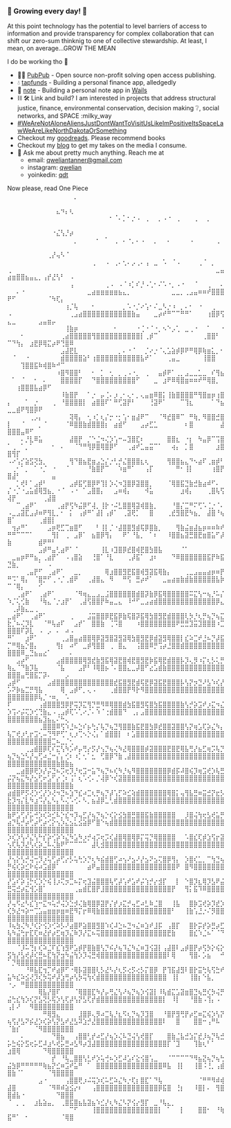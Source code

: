 ### :seedling: Growing every day! :seedling:

At this point technology has the potential to level barriers of access to information and provide transparency for complex collaboration that can shift our zero-sum thinknig to one of collective stewardship. At least, I mean, on average...GROW THE MEAN

I do be working tho :eyes:

- 🙆🏿 [PubPub](https://www.pubpub.org/) - Open source non-profit solving open access publishing.
- :droplet: [tapfunds](https://github.com/tapfunds) - Building a personal finance app, alledgedly
- 📜 [note](https://github.com/qweliant/note) - Building a personal note app in [Wails](https://wails.io/)
- ⛓ 🛠 Link and build? I am interested in projects that address structural justice, finance, environmental conservation, decision making :grey_question:, social networks, and SPACE :milky_way
-   [#WeAreNotAloneAliensJustDontWantToVisitUsLikeImPositiveItsSpaceLawWeAreLikeNorthDakotaOrSomething]()
-  Checkout my [goodreads](https://www.goodreads.com/review/list/96621682-qwelian-tanner?shelf=currently-reading). Please recommend books 
-  Checkout my [blog](https://www.qwelian.com) to get my takes on the media I consume. 
- 💬 Ask me about pretty much anything. Reach me at
  -   email: <qweliantanner@gmail.com>
  -   instagram: [qwelian](https://www.instagram.com/qwelian/)
  -   yoinkedin: [qdt](https://www.linkedin.com/in/qdt/)



Now please, read One Piece
⠀⠀⠀⠀⠀⠀⠀⠀⠀⠀⠀⠀⠀⠀⠀⡀⠀⠀⠀⠀⠀⠀⠀⠀⠀⠀⠀⠀⠀⠀⠀⠀⠀⠀⠀⠀⠀⠀⠀⠀⠀⠀⠀⠀⠀⠀⠀⠀⠀⠀⠀⠀⠀⠀⠀⠀⠀⠀⠀⠀⠀⠀⠀⠀⠀⠀⠀⠀⠀⠀⠀⠀⠀⠀⠀⠀⠀⠀⠀⠀⠀⠀⠀⠀⠀⠀⠀⠀⠀⠀⠀⠀⠀⠀⠀⠀⠀⠀⠀⠀⠀⠀⠀⠀⠀⠀⠀⠀⠀⣄⠲⡄⢆
⠀⠀⠀⠀⠀⠀⠀⠀⠀⠀⠀⠀⠀⠀⠀⠀⠀⠀⠀⠀⠀⠀⠀⠂⠈⠄⡁⠂⡐⠠⠀⢀⠀⠀⡀⠠⠐⠀⢀⠀⠀⠀⢀⠀⠀⡀⠀⠀⠀⠀⠀⠀⠀⠀⠀⠀⠀⠀⠀⠀⠀⠀⠀⠀⠀⠀⠀⠀⠀⠀⠀⠀⠀⠀⠀⠀⠀⠀⠀⠀⠀⠀⠀⠀⠀⠀⠀⠀⠀⠀⠀⠀⠀⠀⠀⠀⠀⠀⠀⠀⠀⠀⠀⠀⠀⠀⠀⠀⠐⣌⢣⡘⡴
⠀⠀⠀⠀⠀⠀⠀⠀⠀⠀⠀⠀⠀⠀⠀⡀⠀⠀⠀⠀⠂⠀⠁⠀⢀⠀⠄⠐⡀⠄⠠⠀⠀⡀⠀⠀⠄⠀⠀⠀⠀⠠⠀⠀⠀⠀⠀⢀⠀⠀⠀⠀⠀⠀⠀⠀⠀⠀⠀⠀⠀⠀⠀⠀⠀⠀⠀⠀⠀⠀⠀⠀⠀⠀⠀⠀⠀⠀⠀⠀⠀⠀⠀⠀⠀⠀⠀⠀⠀⠀⠀⠀⠀⠀⠀⠀⠀⠀⠀⠀⠀⠀⠀⠀⠀⠀⠀⢀⡜⢤⠣⠈⠀
⠀⠀⠀⠀⠀⠀⠀⠀⠀⠀⠀⠀⠀⠀⠀⠀⠀⠀⠀⢀⠀⠀⠠⠀⢀⠄⢂⠄⡠⢀⠄⢠⠀⣀⠀⠡⠀⠈⠠⠀⠀⠀⠀⢀⠈⠀⡀⠀⠀⢀⠀⠀⠀⠀⠀⠀⠀⠀⠀⠀⠀⠀⠀⠀⠀⠀⠀⠀⠀⠀⠀⠀⠀⠀⠀⠀⠀⠀⠀⠀⠀⠀⠀⠀⠀⠀⠀⠀⠀⠀⠀⠀⠀⠀⠀⠀⣀⣤⣴⣶⣿⣿⣦⣤⣄⡀⢠⡞⣜⢣⠃⠀⠠
⠀⠀⠀⠀⠀⠀⠀⠀⠀⠀⠀⠀⠀⠀⢠⠀⠀⠀⠀⠀⠀⠀⢀⠠⠀⠠⠈⠰⡁⠎⡘⠠⢁⠂⠌⠡⠐⡀⠠⠐⠀⠀⠈⠀⠀⢀⠀⠀⠄⠀⠀⠄⠐⠀⠀⠀⠀⠀⠀⠀⠀⠀⠀⠀⠀⠀⠀⣀⣴⣶⣶⣶⣶⣶⣦⣄⡀⠀⠀⠀⠀⠀⠀⠀⠀⠀⣀⣀⡀⢀⣠⣤⠶⠶⠞⣿⣿⣿⠟⠋⠀⠀⠀⠀⠀⠀⠀⠈⠳⢏⡄⠀⠀
⠀⠀⠀⠀⠀⠀⠀⠀⠀⠀⠀⠀⠀⢰⡈⢧⠀⠀⠀⠂⠀⠀⠀⠀⠀⠀⡀⠡⠐⡈⠔⢡⠂⠌⣀⠣⡐⠰⠀⡀⠄⠂⠀⠐⠀⠀⢀⠀⠀⠠⠀⠀⠀⠀⠀⠀⠀⠀⠀⠀⠀⠀⠀⢀⣠⣴⣿⣿⣿⣿⣿⣿⣿⣿⣿⣿⣿⣷⣤⠀⠀⠀⣀⡴⠞⠛⠉⠉⠛⠛⠁⠀⠀⠀⢰⣿⡿⢫⣄⣀⠀⠀⠀⠀⠀⣠⣤⣶⡤⠀⠀⠀⠀
⠀⠀⠀⠀⠀⠀⠀⠀⠀⠀⠀⠀⠀⢸⣷⡶⠀⠀⠀⠀⠀⠀⠀⠀⠂⠀⠀⠀⠀⠐⢈⠐⠈⠐⡀⠢⠑⡠⢁⠀⣀⢀⠐⠀⠀⠁⠀⠀⠐⠀⠀⠀⠂⠀⠀⠀⠀⠀⠀⠀⠀⢀⣴⣿⣿⣿⣿⣿⢻⣿⣿⣿⣿⣿⣿⣿⣿⣿⣿⡇⢀⡾⠉⠀⠀⠀⠀⠀⠀⠀⠀⠀⠀⢀⣿⣿⠃⠀⠉⠙⢳⡄⠀⣰⣟⡿⢿⣍⡴⠟⢙⣿⠿
⠀⠀⠀⠀⠀⠀⠀⠀⠀⠀⠀⠀⣠⣼⣟⣇⠀⠀⠀⠀⠀⠀⠀⠀⠀⡀⠄⠐⠈⠀⠀⡈⠔⡐⠈⢄⣡⣵⡾⡿⠟⠛⢿⡿⢷⣶⣅⡀⠂⠀⠈⠀⠀⠐⠀⠀⠀⠀⠀⠀⠀⣾⣿⣿⣿⣿⣵⠃⢰⣿⣿⣿⣿⣿⣿⣿⣿⣿⣿⣧⠞⠁⠀⠀⠀⢀⣤⣀⠀⠀⠀⠀⠀⢸⣿⣿⠀⠀⠀⠀⠀⢹⣿⣿⣯⠷⢾⣿⠷⠚⠉⠀⠀
⠀⠀⠀⠀⠀⠀⠀⠀⠀⠀⠀⠰⣿⠻⣿⣿⠃⠀⠀⠂⠀⡁⠀⢂⠀⡀⢀⠠⠐⡀⠀⢀⠀⠀⣤⡾⠟⠁⢀⡀⣠⣀⣀⣁⣀⠀⠎⢻⣦⠀⠁⠀⠈⠀⠀⠂⠀⠄⠀⠀⠀⣿⣿⣿⣿⡏⠀⠀⠙⣿⣿⣿⣿⣿⣿⣿⣿⣿⠋⠀⠀⠀⣀⠀⣰⠟⠿⢿⣿⣶⠶⠶⠞⠛⢿⣿⡀⠀⠀⠀⢰⣿⣿⣿⣧⣴⡿⠋⠀⠀⠀⠀⠀
⠀⠀⠀⠀⠀⠀⠀⠀⠀⠀⠀⠀⠸⣷⣿⡟⠀⠀⠁⡐⠀⡤⢈⠄⡰⢀⠂⢄⠂⡀⢄⣤⣶⠿⣿⡅⢸⣷⣿⣿⣿⣿⠛⢻⣿⣶⡶⢰⣿⡄⠀⠀⠀⠁⠀⡐⠀⠀⠀⢀⠀⠘⣿⣿⣿⣿⡇⠀⣴⣿⣿⠏⠁⠛⢋⣽⡟⠃⠀⠀⠀⢘⣽⠟⠁⠀⠀⠀⠉⢹⣆⠀⠀⠀⠀⠁⠙⣦⣀⣀⣾⠟⢻⣿⡿⠟⠀⠀⠀⠀⠀⠀⠀
⠀⠀⠀⠀⠀⢀⡠⡄⠀⠀⠀⠀⠀⠀⢽⢿⡄⠀⢂⠰⡁⢆⡌⡒⠐⡂⢡⠂⣶⣼⠟⠉⠀⠀⠈⠻⣞⣿⠿⠉⠀⠛⢷⡀⠻⣿⣿⣚⣿⡇⠀⠀⠈⠀⠀⠀⡀⠈⠀⠀⠀⠀⠈⠿⣿⣿⣷⣾⣿⣿⣿⡆⠀⣴⣾⠋⠀⠀⠀⣠⡴⣋⣁⠀⠀⠀⠀⠀⠀⠆⣿⠀⠀⠀⠀⠀⠀⣼⣿⣿⣿⣤⠿⠋⠀⠀⠀⠀⠀⠀⠀⠀⠀
⠀⠀⠀⠄⡘⣇⠿⣥⠀⠀⠀⠀⠀⠀⣼⣿⡟⠀⡈⠑⣈⠲⢌⡱⢡⠒⠤⣹⣿⣏⠆⠀⠀⠀⠀⠀⣿⣿⣆⠀⠐⡆⠀⠳⣤⡿⠉⢩⣿⠁⢀⠀⠁⡀⠁⠀⠀⠀⠀⠂⠀⠄⠀⠀⠈⠙⠛⢻⡿⣿⢿⣿⡿⠋⠀⠀⢀⣴⠞⣁⣤⣭⠉⠁⠀⠀⢴⡄⠀⡁⣿⠀⠀⠀⠀⠀⣰⣿⣿⢻⡏⠀⠀⠀⠀⠀⠀⠀⠀⠀⠀⠀⠀
⠠⠔⢡⡊⣵⣫⢝⣳⡀⠀⠀⠀⠀⠀⢻⠙⣿⣦⣟⣶⣠⣑⡌⡐⢃⡚⣌⣿⣿⣿⣆⢆⠀⠀⠀⠀⢻⣿⣿⣦⣄⠙⠢⣴⠏⢀⣶⡾⠃⠀⢀⠂⠁⡀⠀⠁⠐⡈⠀⠐⠀⠀⠈⠀⠀⠀⠀⠘⣷⣿⡟⠉⠀⠀⠱⣶⠛⠁⠀⠀⢠⡏⠀⠀⠀⠀⠀⠛⠂⢸⡇⠀⠀⠀⠀⢰⣿⡟⣿⣼⠃⠀⠀⠀⠀⠀⠀⠀⣤⠀⠀⠀⠀
⠀⠀⡁⢞⠇⠁⣠⡾⠃⠀⠀⠀⠀⠀⣠⡾⣯⢋⣿⡿⠟⢹⡇⡱⢌⠲⣹⣿⡿⣽⣿⣿⡀⠀⠀⠀⠈⢿⣿⣯⣙⣷⣚⣷⣴⠾⠋⠄⠀⡌⠐⡈⠐⣠⣥⣾⢿⣻⣦⡀⠐⠈⠀⠠⠐⠀⠁⣠⣿⣿⡄⠀⠀⣠⠶⢾⡄⠀⠀⠀⠺⣥⠀⠀⠀⠀⠀⠀⣰⢾⡄⠀⠀⠀⢀⣿⢧⢫⢼⡟⠀⠀⠀⠀⠀⠀⢀⣼⣿⠀⠀⠀⠀
⠀⠀⠉⢀⣴⠟⠁⠀⠀⠀⠀⢀⣴⡟⢫⠳⣬⡿⠋⢼⡀⢸⡗⠐⠬⣃⣿⣿⢿⣽⢾⣿⣷⡀⠀⠀⠀⠘⣿⡌⣉⠛⠍⢋⠡⢈⡐⠈⠄⠠⣀⣠⣽⣏⣠⡼⠶⠟⢻⣇⡀⠂⠀⡅⠀⢠⡾⠛⠁⣼⡇⢠⡾⠁⠀⢀⣽⢟⡁⠀⠀⣿⠀⠀⠀⢀⣞⣻⣿⣟⠳⣦⡀⠀⣼⣿⠘⢦⣿⠁⠀⠀⠀⠀⠀⢀⣾⣿⡇⠀⠀⠀⠀
⠀⢲⡴⠛⠁⠀⠀⠀⠀⣠⡶⢟⣋⢉⣶⣿⠋⠀⠀⠀⠃⢸⡇⡈⠐⣼⣿⣿⣻⣾⢯⡿⣿⣷⡀⠀⠀⠀⢻⣷⣬⣶⣼⣦⡶⠶⠶⠷⠞⠛⠛⠉⠉⠉⠁⠀⠀⠀⠀⢻⡇⠀⢀⠀⣠⡿⠁⠀⣦⣿⡿⢻⡄⠀⠀⠟⠁⠘⣧⡀⠀⠁⠆⠀⠀⠸⣿⣿⣦⣽⣛⣿⣟⣶⣿⣥⠋⡼⣷⠀⠀⠀⠀⠀⠀⣾⠟⠛⠃⠀⠀⠀⠀
⠀⠀⠀⠀⠀⠀⠀⣠⡾⠛⣤⢃⣴⠟⠁⠈⠀⠀⠀⠀⠀⢸⣇⠰⣹⣿⡿⣞⣿⢾⣟⣿⣳⣿⣧⠀⠀⠀⠀⠈⠁⠀⠀⠀⠀⠀⠀⠀⠀⠀⣀⣤⡶⠟⠛⣦⡀⢀⣴⡟⠁⠀⠠⢠⣿⣵⠀⠀⢘⣿⠁⠘⣇⠀⠀⠀⢀⡼⣯⠁⠀⣰⠆⠀⠀⠀⠙⠿⣿⣿⣿⣿⣿⣿⣯⡟⠷⣯⣙⣷⡀⠀⠀⠀⠀⠁⠀⠠⠀⠀⠀⠀⠀
⠀⠀⠀⠀⢀⣤⡟⠋⠀⢀⣴⠟⠁⠀⠀⣀⡀⠀⠀⠀⠀⠀⢿⣰⣿⣿⣻⣟⣯⣿⢾⣻⣽⣯⢿⣷⡄⠀⠀⠀⢀⣀⣠⣤⣤⣴⡶⠶⡟⠛⠩⠁⢿⡄⠀⠈⣿⡛⠋⢀⠐⡈⢀⣾⠟⠀⠀⢀⣼⣿⣄⠀⠻⠀⠀⠛⢫⠀⣛⡴⠞⠁⠀⠀⣀⣤⣴⣶⣷⣾⣷⣿⣿⣿⣿⣿⣧⡷⠉⠈⢿⡄⠀⠀⠀⠊⠀⠀⠀⠀⠀⠀⠀
⠀⠀⢀⣴⠟⠁⠀⢀⣴⠟⠁⠀⠀⠀⠀⠈⠻⢶⣄⣀⣠⣀⣨⣿⣿⣿⣿⣿⣿⣾⣿⡽⣷⡿⣯⢿⣿⣿⣿⣿⣿⠭⣍⢣⠒⢦⡘⠥⡌⠱⡈⢅⢊⣷⠀⠀⠘⢷⣄⠈⡐⣰⡟⠁⠀⢀⣼⢫⣿⣿⡟⠷⣤⣀⣄⠀⠸⠚⠋⣀⣠⣴⣾⣿⣿⣿⣿⣿⣿⣿⣿⣿⣿⣿⣿⣿⡿⣄⠀⢀⡼⣷⣄⣀⢀⠀⠀⠀⠀⠀⠀⠀⠀
⣀⣴⠟⠁⠀⢀⣴⠟⠁⠀⠀⠀⠀⠀⢀⠀⠀⠀⣨⣭⣿⣿⡿⣟⣯⡿⣷⢯⣿⡽⣯⢿⣳⣿⣻⣟⣾⣿⣿⣿⢇⡳⡘⢆⡛⢦⡙⢦⣍⣗⡈⠦⢌⡹⣇⠀⠀⠈⠛⢧⣴⠏⠀⠀⣠⡞⠁⠀⣿⣿⣷⠀⢈⠩⣿⠀⠀⠀⠰⣿⣿⣿⣿⣿⣿⣿⣿⠟⣛⣛⣹⣭⣹⣿⣿⣿⠰⣉⣿⣿⣿⠏⡽⣇⠀⠠⠀⡠⠀⠄⠀⠴⠠
⠛⠁⠀⠀⣰⠟⠁⠀⠀⠀⠀⠀⢀⣠⣿⣤⣴⣿⣿⢿⡿⣽⣻⣿⣽⣻⣽⢿⣳⣿⣻⣟⡿⣾⣽⣻⢿⣿⣿⡇⣎⠵⣉⠞⣘⠦⡙⡼⣯⡉⠛⢿⣦⡑⣿⡄⠀⠀⠀⠀⢻⡆⠀⠴⠋⠀⣀⡾⢻⣿⣿⠀⢀⠀⣿⣄⠀⠀⢨⣿⣿⠿⡛⢩⡴⣘⣿⣿⣾⣿⣿⣿⣿⣿⣿⣿⣿⣿⣿⣿⣿⠿⣀⣙⣦⣤⣔⠁⠀⠀⠀⠀⠄
⠀⠀⣠⡴⠋⠀⠀⠀⠀⠀⠀⣠⣾⣿⣿⣿⣿⢿⣻⣞⣷⣻⣯⢿⣽⣟⣿⢾⣟⣿⣻⣟⡷⣯⢿⣟⣾⣿⣿⡧⡹⢄⡻⠰⡍⢆⡣⢅⡛⢷⣄⠈⠙⣷⡹⣧⠀⠀⠀⠀⠈⣧⠀⠀⠀⣠⡟⠃⠸⢿⣿⡦⠈⠄⣿⣿⣄⣀⡼⣿⠋⣔⣡⣾⣷⣿⣿⣿⣿⣿⣿⣿⣿⣿⣿⣿⣿⣿⣿⣿⣿⣤⢛⣿⣯⡉⡽⠄⠀⠀⠀⡠⠀
⣠⡾⠋⠀⠀⠀⠀⠀⠀⣠⣾⣿⣿⣿⣿⣿⣿⣿⣿⣿⣿⣿⣿⣿⣞⣯⣿⣻⣟⣾⢯⣟⡿⣽⣯⣟⣿⣿⣿⡧⢣⡝⡲⣙⠜⣣⠱⢎⡜⡡⠝⡷⣦⣉⡛⢻⣧⠀⠀⠀⠀⢿⠀⣠⡾⠋⡀⢄⠠⠀⠀⠀⢀⣾⣿⣿⡟⠻⡗⠻⣿⣿⣿⣿⣿⣿⣿⣿⣿⣿⣿⣿⣿⣿⣿⣿⣿⣿⣿⣿⣿⣿⣿⣿⡿⢧⡈⠐⠶⡀⠀⠡⠀
⠏⠀⠀⠀⠀⠀⠀⢠⣾⣿⣿⣿⣻⡿⡟⢭⡹⣍⢻⡙⣛⠻⠿⢿⣿⣿⣾⣳⣯⣿⣻⢯⣿⣳⣯⣿⣿⣿⣿⣷⢣⡚⡵⣩⠞⡰⣍⠲⣌⡱⢩⠔⡬⢍⡱⢊⢙⣷⣄⠠⢀⣠⡾⢏⠡⢁⠔⡈⠄⠱⠈⢐⣾⣿⣿⠙⠀⢀⡄⣠⣿⣿⣿⣿⣿⣿⣿⣿⣿⣿⣿⣿⣿⣿⣿⣿⣿⣿⣿⣿⣿⣿⣿⣿⣿⣦⣹⣦⣄⠌⠓⢄⠀
⠀⠀⠀⠀⠀⠀⠀⢀⣿⣿⣿⠿⢫⠱⣘⠦⣑⠎⡦⢓⡌⢧⡙⢦⣙⢻⣿⣿⣷⣯⣟⣿⣳⡿⣞⣿⣿⣽⣿⣿⢣⡝⢶⣡⢏⡵⣌⠳⡄⢧⡉⢞⡰⢃⡖⣩⢂⠤⢙⠻⠟⢋⠁⢆⡰⢉⠢⡑⢌⡄⠁⣾⣿⣿⡇⠀⠆⣡⣿⣿⣿⣿⣿⣿⣿⣿⣿⣿⣿⣿⣿⣿⣿⣿⣿⣿⣿⣿⣿⣿⣿⣿⣿⣿⣿⣿⣿⣿⣉⠦⣀⡈⢂
⠀⠀⠀⠀⢀⣠⣾⣿⡿⢏⠎⣍⢣⠳⡡⠞⡤⢛⡔⡫⡜⢢⡙⢦⢌⠳⣜⢿⣿⣿⣿⡾⣽⣿⣿⣿⣟⣿⣟⢿⣧⢛⡜⣦⣋⢶⡩⢧⡙⢦⡙⢦⣑⠣⡜⢤⢋⠴⣈⠒⡌⡄⢊⠆⠰⡁⢂⠁⣂⠀⢋⣿⡿⠙⣷⢀⣼⣿⣿⣿⣿⣿⣿⣿⣿⣿⣿⣿⣿⣿⣿⣿⣿⣿⣿⣿⣿⣿⣿⣿⣿⣿⣿⣿⣿⣿⣿⣿⣿⣷⣿⣷⣦
⠀⠀⣀⣴⣿⡿⢟⡱⡜⡬⣙⠦⡩⢖⡹⡘⢖⣩⠒⣥⠙⢦⡙⠦⢎⠳⡘⢦⠻⣿⣿⣿⣿⣿⣿⣿⡿⣾⡯⠼⣿⢮⡹⢶⣩⢞⡱⢧⣛⡬⡝⢦⣍⠳⡜⣢⢋⠖⣡⠋⡔⢈⠆⢨⠁⢆⠡⢊⠄⡈⢼⡿⠑⢎⣽⣿⣿⣿⣿⣿⣿⣿⣿⣿⣿⣿⣿⣿⣿⣿⣿⣿⣿⣿⣿⣿⣿⣿⣿⣿⣿⣿⣿⣿⣿⣿⣿⣿⣿⣿⣿⣿⣷
⣴⣾⣿⠟⡫⢜⡱⢊⡜⡱⢜⠲⣙⠦⣱⠙⣎⠴⣉⢆⡛⢦⡙⡼⢡⡋⠵⣊⢵⣾⣿⣿⣿⣿⣿⣿⢿⣿⡅⢤⢻⣧⣛⠶⣭⣚⡝⣖⡣⣗⡹⢲⡌⣇⠳⣰⠩⡜⣄⠣⡄⠣⢌⠡⢊⠄⠣⡀⣦⣼⡿⣁⢃⣾⣿⣿⣿⣿⣿⣿⣿⣿⣿⣿⣿⣿⣿⣿⣿⣿⣿⣿⣿⣿⣿⣿⣿⣿⣿⣿⣿⣿⣿⣿⣿⣿⣿⣿⣿⣿⣿⣿⣿
⣷⠟⣡⢋⡜⡥⢚⡱⢎⠵⣊⠧⡑⣎⠲⡹⢤⣋⡜⢦⡙⢦⡑⢎⡕⣪⣳⣿⣛⣿⣿⣯⣷⣿⣿⣿⣿⣿⠀⠀⡸⣿⢬⢳⢖⣣⢞⣥⡛⣴⡙⢧⡚⡴⢋⡴⢋⡴⢊⡕⢢⡱⣌⣢⣅⣪⣵⡿⠋⣿⠑⢦⣾⣿⣿⣿⣿⣿⣿⣿⣿⣿⣿⣿⣿⣿⣿⣿⣿⣿⣿⣿⣿⣿⣿⣿⣿⣿⣿⣿⣿⣿⣿⣿⣿⣿⣿⣿⣿⣿⣿⣿⣿
⡱⢎⡱⢣⠜⣌⢣⠓⡎⡵⢊⡵⠱⣌⠳⣡⠳⡰⡚⢴⡩⢖⡩⢎⣼⣿⢿⣿⢿⡿⡍⢭⡙⢿⣿⣿⣿⣿⠀⠀⠡⣿⣎⢏⡾⣱⢫⡖⣽⢢⢏⢧⡹⣜⢣⢎⡵⣈⠧⢌⣷⠟⠋⠉⠉⠉⠉⠀⣼⢇⣺⣿⣿⣿⣿⣿⣿⣿⣿⣿⣿⣿⣿⣿⣿⣿⣿⣿⣿⣿⣿⣿⣿⣿⣿⣿⣿⣿⣿⣿⣿⣿⣿⣿⣿⣿⣿⣿⣿⣿⣿⣿⣿
⡜⢢⡕⢣⡚⢬⢒⡹⡰⢥⢋⡴⢋⡔⡣⢥⢓⡱⡙⢆⠳⣮⣾⣿⢋⠴⢢⠜⣢⠜⡜⣢⠝⣢⢍⣿⡿⢻⡄⠀⡱⣿⢎⣁⡀⠉⢳⣙⢦⡛⢮⢎⡵⣊⠗⢮⠴⣩⣾⡿⠁⠀⠀⠀⠀⠀⠀⣴⠟⣤⣿⣿⣿⣿⣿⣿⣿⣿⣿⣿⣿⣿⣿⣿⣿⣿⣿⠟⠀⣿⠻⣿⣿⣿⣿⣿⣿⣿⣿⣿⣿⣿⣿⣿⣿⣿⣿⣿⣿⣿⣿⣿⣿
⡜⣡⠎⡵⢨⡓⢎⡱⡑⢮⢸⡰⢍⡲⣉⠦⡍⢖⣹⣬⣿⣿⣿⢧⢋⡼⢡⠞⣡⠞⡬⢱⡚⡔⣺⡏⠀⠀⡇⠀⠑⣿⡹⣆⢿⡹⣣⠟⣬⣛⢭⣚⡴⣍⢺⡡⣿⠁⠀⠀⠀⠀⠀⠀⢀⣤⣾⣏⣿⡟⣸⣿⣿⣿⣿⣿⣿⣿⣿⣿⣿⣿⣿⣿⣿⣿⡟⠀⠀⢻⡅⣯⠹⠿⣿⣿⣿⣿⣿⣿⣿⣿⣿⣿⣿⣿⣿⣿⣿⣿⣿⣿⣿
⡜⢤⠫⣔⠣⣎⢱⠒⣍⠲⢥⡚⢬⡱⣑⡺⢌⣷⢿⣿⡿⣽⡟⡌⡞⡰⣍⡚⢤⣋⠴⣃⠷⣈⣿⠀⠀⢸⣧⠀⠀⣿⡷⣩⢞⡵⡹⣞⡱⢎⡳⣜⠲⡵⠒⢉⣡⣤⣶⣶⡶⣶⠶⣟⠻⡍⡖⠿⢿⣷⣿⣿⣿⣿⣿⣿⣿⣿⣿⣿⣿⣿⣿⣿⣿⣿⠃⠀⠀⢸⣷⢡⣘⡐⠌⡻⣿⣿⣿⣿⣿⣿⣿⣿⣿⣿⣿⣿⣿⣿⣿⣿⣿
⠸⢦⣳⢌⠳⡘⢎⡕⢪⡱⢊⠵⡣⠜⣴⣿⠟⣵⣿⣿⣻⣿⠱⢎⠼⣑⠦⣙⠲⣌⠶⣱⠞⣸⡯⠀⢠⣿⡏⠀⠀⣿⡗⡭⡞⡵⣛⡴⣋⢧⠳⣬⢓⡖⣏⢏⠶⣜⡞⡴⣋⢶⡹⣌⠷⡹⡜⣍⠦⢭⣿⣿⣿⣿⣿⣿⣿⣿⣿⣿⣿⣿⣿⣿⣿⣟⣷⠀⠀⠀⣿⣎⠱⣈⠦⠁⠈⠙⣿⣿⣿⣿⣿⣿⣿⣿⣿⣿⣿⣿⣿⣿⣿
⠀⠀⠈⡸⠥⢙⡆⢎⠵⣈⠏⣎⢱⣻⠟⣡⡾⡟⣿⣷⣿⢣⡙⠮⡜⢦⠹⣌⠳⣌⠶⣹⢪⣽⡇⢠⣼⣿⠇⣠⡾⣿⡟⡴⢫⡳⡕⢮⡕⣫⢳⡜⣣⢞⡼⢎⣛⠦⣏⢳⡝⣲⠳⣬⢳⡱⡹⢬⣛⢾⣿⣿⣿⣿⣿⣿⣿⣿⣿⣿⣿⣿⣿⣿⣿⠇⢿⠀⠀⠀⢻⣿⠄⡡⣦⠀⠀⠚⠁⡙⢿⣿⣿⣿⣿⣿⣿⣿⣿⣿⣿⣿⣿
⠀⠀⠀⠀⠘⠿⣧⣏⢲⡉⠞⣴⡿⠋⠐⢿⡧⣽⣿⣿⢇⡣⣜⠣⡜⢆⡫⢔⡫⢔⡣⡍⣿⡿⠀⡟⢹⣯⣼⣻⠇⣿⡗⣭⢓⢧⢫⣓⠞⣥⠳⣎⠵⣪⢜⡹⢎⡳⢭⠞⡼⣱⢛⡴⢣⡳⢭⢳⢎⣾⣿⣿⣿⣿⣿⣿⣿⣿⣿⣿⣿⣿⣿⣿⣿⠀⢸⡇⠀⠀⢸⣿⡆⠑⣧⡀⠀⠀⠐⡠⠀⠛⣿⣿⣿⣿⣿⣿⣿⣿⣿⣿⣿
⠀⠀⠀⠀⠀⠀⠀⢿⣧⡜⣿⠏⠀⠀⠀⠈⢿⣿⣿⣏⠳⡜⡤⢛⣌⢣⠜⢦⡙⢦⡱⢪⣽⡇⠸⢧⣾⣍⣡⣽⣶⣿⣙⢦⣛⢎⡳⢬⡛⣬⢓⣎⢳⡱⢎⡝⣣⢝⡣⢯⡱⢣⢏⡼⢣⡝⣣⢏⡞⣾⣿⣿⣿⣿⣿⣿⣿⣿⣿⣿⣿⣿⣿⣿⡇⠀⠸⡇⠀⠀⠘⣿⣷⠠⢹⡄⠠⠀⢠⡇⠜⠀⠀⠻⣿⣿⣿⣿⣿⣿⣿⣿⣿
⠀⠀⠀⠀⠀⠀⠀⠀⠛⢿⣻⣄⠀⠀⠀⠀⣸⣿⡿⢄⡻⠴⣉⢧⡘⣆⠫⢆⡙⢦⡹⣹⣿⠀⠀⠘⣿⡟⣻⢛⡟⡴⣋⠶⣍⢮⡱⢣⡝⢦⢫⡜⣣⠝⡮⣜⡱⢎⡵⢣⡝⣣⠞⣜⣣⠽⣱⡚⣜⣿⣿⣿⣿⣿⣿⣿⣿⣿⣿⣿⣿⣿⣿⣿⠇⠀⠀⣿⠀⠀⠀⣿⣿⠒⢠⠛⠧⠀⠈⣷⡎⠀⠀⠀⠈⠻⣿⣿⣿⣿⣿⣿⣿
⠀⠀⠀⠄⠀⠀⠀⠀⠀⠀⠙⣿⣦⠀⠀⢠⣿⣿⢃⡞⠴⣋⡜⢦⡱⢌⠧⣙⢬⢣⢞⣿⡏⠀⠀⠀⣿⣷⣈⣧⣚⣱⡍⣞⡸⢦⡙⢧⣚⡥⣓⢮⡕⣫⢖⡥⣋⠼⣰⠣⢞⡥⣛⠴⣣⠻⡴⣹⣼⣿⣿⣿⣿⣿⣿⣿⣿⣿⣿⣿⣿⣿⣿⣿⣿⡏⠈⣹⠀⠀⠀⢹⣷⢆⠃⠁⠀⠀⣰⣿⢿⠀⠀⠀⠀⠀⠙⢿⣿⣿⣿⣿⣿
⠀⠀⠀⠀⠀⠀⠀⠀⠀⠀⡞⠀⠘⢧⣀⣿⣿⢣⣃⠞⡱⢥⢚⠦⡱⣋⠼⣡⠎⣕⢪⣿⢡⣀⠀⠀⠈⠉⠉⠉⠉⠙⠻⣦⣝⢦⡙⢦⢓⣬⣳⡿⠛⠛⠛⠛⠛⢷⣦⡝⣊⠶⣩⠞⣥⠛⠀⠁⠀⣿⣿⣿⣿⣿⣿⣿⣿⣿⣿⣿⣿⣿⣿⣿⠿⣧⠀⢸⡇⠀⠀⢸⣿⠨⢘⡀⢠⣾⣿⣷⠈⠁⠀⠀⠀⠀⠀⠈⢻⣿⣿⣿⣿
⠀⠀⠀⠀⠀⠀⠀⣠⠐⠀⠀⠀⠀⢠⣿⣿⢟⡰⠬⢭⡱⢎⠥⣋⠵⣌⠳⡐⢏⡆⣿⣏⠁⠙⢧⠀⠀⠀⠀⠀⠀⠀⠀⠈⠛⠛⠻⠾⢾⣼⣿⠀⠀⠀⠀⠀⠀⠀⠈⠻⠿⠾⣵⣪⡔⠆⠀⠀⢠⣿⣿⣿⣿⣿⣿⣿⣿⣿⣿⣿⣿⣿⣿⡿⣯⣿⠀⢘⡆⠀⠀⠸⣿⡇⠄⠀⢻⣿⣿⣾⣧⠐⠀⠀⠀⠀⠀⠀⠀⠙⣿⣿⣿
⠈⠀⡀⢀⠀⠀⣰⣧⣵⣤⡀⠀⢀⣿⣯⣿⣦⣧⣽⣦⠱⣊⡜⢆⠳⣌⠣⡝⢪⡔⣻⡏⠀⣀⠘⢧⣄⡀⠀⠀⠀⠀⠀⠀⠀⠀⠀⠀⠀⠀⠀⠀⠀⠀⠀⠀⠀⠀⠀⠀⠀⠀⠀⠉⠋⠀⠀⠀⢸⣿⣿⣿⣿⣿⣿⣿⣿⣿⣿⣿⣿⣿⣿⡇⠀⠁⠀⠀⡇⠀⠀⠀⣿⣿⠂⠀⠘⢷⣯⠛⠁⠀⠂⠀⠀⠀⠀⠀⠀⠀⠈⢿⣿
